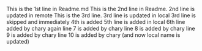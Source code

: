 This is the 1st line in Readme.md
This is the 2nd line in Readme. 2nd line is updated in remote
This is the 3rd line. 3rd line is updated in local 
3rd line is skipped and immediately 4th is added
5th line is added in local
6th line added by chary again
line 7 is added by chary
line 8 is added by  chary
line 9 is added by chary
line 10 is added by chary (and now local name is updated)
